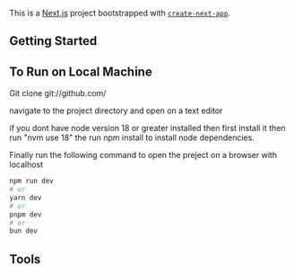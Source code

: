 This is a [Next.js](https://nextjs.org/) project bootstrapped with [`create-next-app`](https://github.com/vercel/next.js/tree/canary/packages/create-next-app).

## Getting Started

## To Run on Local Machine 

Git clone git://github.com/

navigate to the project directory and open on a text editor  

if you dont have node version 18 or greater installed then first install it then run  "nvm use 18" 
the run npm install to install node dependencies.

Finally run the following command to open the preject on a browser with localhost
```bash
npm run dev
# or
yarn dev
# or
pnpm dev
# or
bun dev
```
## Tools


